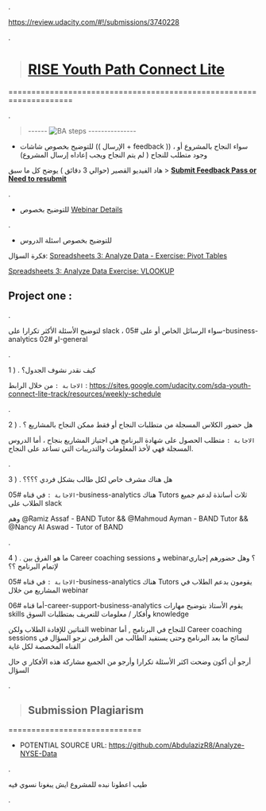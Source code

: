 .

https://review.udacity.com/#!/submissions/3740228

. 


> # [RISE Youth Path Connect Lite](https://www.youtube.com/watch?v=cpfq6SMBpBM&list=PLVvPFH7DSPJPRldULv8Us9-IJiGUFkMCY)

====================================================================

.


> ------     ![BA steps ](https://user-images.githubusercontent.com/36210723/194461908-db0a5853-1649-49b3-b11d-92cc3bfd43e8.gif) ---------------




- للتوضيح  بخصوص شاشات ((  الإرسال + feedback  ))  ، سواء النجاح بالمشروع أو وجود متطلب  للنجاح ( لم يتم النجاح ويجب  إعاداه إرسال المشروع)

هاد الفيديو القصير (حوالي 3 دقائق )  يوضح كل ما سبق > **[Submit Feedback Pass or Need to resubmit](https://www.youtube.com/watch?v=cpfq6SMBpBM&list=PLVvPFH7DSPJPRldULv8Us9-IJiGUFkMCY)**


.

- للتوضيح  بخصوص [Webinar Details](https://github.com/Self-Education-for-Business-analyst/RISE-Youth-Path-Connect-Lite/blob/main/Webinar%20Details.md)  

.


- للتوضيح  بخصوص اسئلة الدروس 


 فكرة  السؤال: [Spreadsheets 3: Analyze Data - Exercise: Pivot Tables](https://www.youtube.com/watch?v=0mvr7QYP2K8)



[Spreadsheets 3: Analyze Data Exercise: VLOOKUP](https://learn.udacity.com/nanodegrees/nd098-mcit/parts/cd0022/lessons/ls0224/concepts/f6d8f067-2963-4ce0-9726-47f1fd4876ba)



## Project one : 




.


لتوضيح الأسئلة الأكثر تكرارا  على slack     ، سواء  الرسائل الخاص أو على #05-business-analytics او #02-general 

.

1 ) . كيف نقدر نشوف الجدول؟



 `الاجابة :`  من خلال الرابط  :
https://sites.google.com/udacity.com/sda-youth-connect-lite-track/resources/weekly-schedule

.


2 ) . هل حضور الكلاس المسجلة من متطلبات النجاح  أو فقط ممكن  النجاح بالمشاريع ؟



 `الاجابة :`   متطلب الحصول على شهادة البرنامج هي اجتياز المشاريع بنجاح ، أما الدروس المسجلة فهي لأخذ المعلومات والتدريبات التي تساعد على النجاح.

.


3 ) .  هل هناك مشرف خاص لكل طالب بشكل فردي ؟؟؟؟


 
 `الاجابة :`    في قناه #05-business-analytics هناك  Tutors  ثلاث أساتذة   لدعم جميع الطلاب على slack

وهم  @Ramiz Assaf - BAND Tutor  && @Mahmoud Ayman - BAND Tutor && @Nancy Al Aswad - Tutor of BAND


.

 4 ) . ما هو  الفرق بين Career coaching sessions و webinar؟  وهل حضورهم إجباري لإتمام البرنامج ؟؟


 
 `الاجابة :`    في قناه #05-business-analytics هناك  Tutors يقومون بدعم الطلاب في المشاريع من خلال  webinar

أما  قناه #06-career-support-business-analytics   يقوم الأستاذ  بتوضيح مهارات  skills  وأفكار / معلومات  للتعريف  بمتطلبات السوق   knowledge  

  القناتين للإفادة الطلاب ولكن  webinar للنجاح في البرنامج  ,  أما  Career coaching sessions  لنصائح ما بعد البرنامج   وحتى  يستفيد الطالب من الطرفين نرجو السؤال في القناه   المخصصة لكل غاية 



أرجو أن أكون وضحت اكثر الأسئلة تكرارا   وأرجو من الجميع مشاركة هذه الأفكار ي حال السؤال

.



> ## Submission Plagiarism

=============================


- POTENTIAL SOURCE URL: https://github.com/AbdulazizR8/Analyze-NYSE-Data




. 

طيب اعطونا نبده للمشروع ايش يبغونا نسوي فيه

. 
